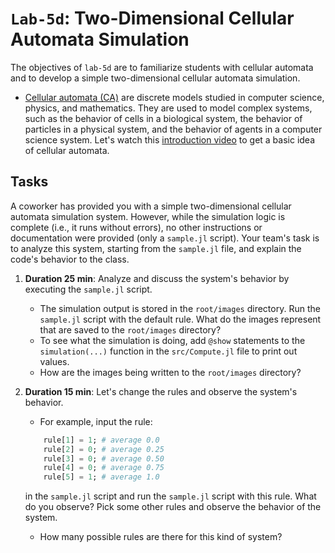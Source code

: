 # `Lab-5d`: Two-Dimensional Cellular Automata Simulation
The objectives of `lab-5d` are to familiarize students with cellular automata and to develop a simple two-dimensional cellular automata simulation. 
* [Cellular automata (CA)](https://en.wikipedia.org/wiki/Cellular_automaton) are discrete models studied in computer science, physics, and mathematics. They are used to model complex systems, such as the behavior of cells in a biological system, the behavior of particles in a physical system, and the behavior of agents in a computer science system. Let's watch this [introduction video](https://www.youtube.com/watch?v=DKGodqDs9sA) to get a basic idea of cellular automata.

## Tasks
A coworker has provided you with a simple two-dimensional cellular automata simulation system. However, while the simulation logic is complete (i.e., it runs without errors), no other instructions or documentation were provided (only a `sample.jl` script). Your team's task is to analyze this system, starting from the `sample.jl` file, and explain the code's behavior to the class. 

1. __Duration 25 min__: Analyze and discuss the system's behavior by executing the `sample.jl` script.
    * The simulation output is stored in the `root/images` directory. Run the `sample.jl` script with the default rule. What do the images represent that are saved to the `root/images` directory?
    * To see what the simulation is doing, add `@show` statements to the `simulation(...)` function in the `src/Compute.jl` file to print out values.
    * How are the images being written to the `root/images` directory?

1. __Duration 15 min__: Let's change the rules and observe the system's behavior.
    * For example, input the rule:
    ```julia
        rule[1] = 1; # average 0.0 
        rule[2] = 0; # average 0.25 
        rule[3] = 0; # average 0.50 
        rule[4] = 0; # average 0.75
        rule[5] = 1; # average 1.0
    ```
   in the `sample.jl` script and run the `sample.jl` script with this rule. What do you observe? Pick some other rules and observe the behavior of the system.
   * How many possible rules are there for this kind of system?
